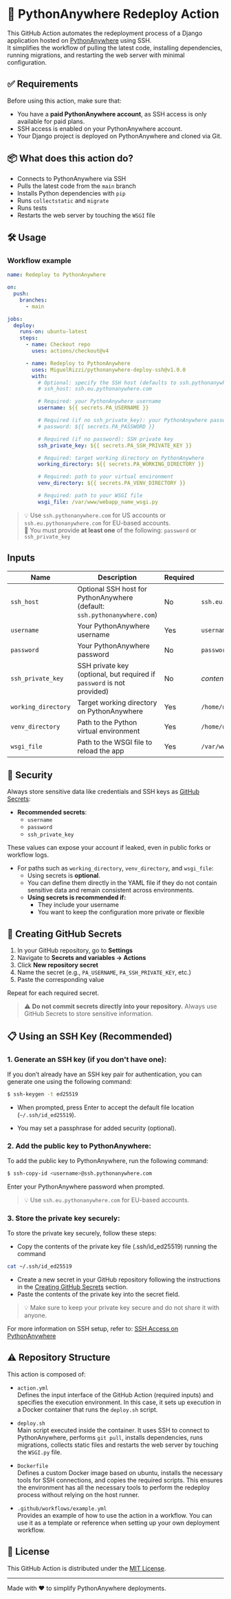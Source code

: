 # 🚀 PythonAnywhere Redeploy Action

This GitHub Action automates the redeployment process of a Django application hosted on [PythonAnywhere](https://www.pythonanywhere.com) using SSH.  
It simplifies the workflow of pulling the latest code, installing dependencies, running migrations, and restarting the web server with minimal configuration.   


## ✅ Requirements

Before using this action, make sure that:

- You have a **paid PythonAnywhere account**, as SSH access is only available for paid plans.
- SSH access is enabled on your PythonAnywhere account.
- Your Django project is deployed on PythonAnywhere and cloned via Git.


## 📦 What does this action do?

- Connects to PythonAnywhere via SSH  
- Pulls the latest code from the `main` branch  
- Installs Python dependencies with `pip`  
- Runs `collectstatic` and `migrate`  
- Runs tests
- Restarts the web server by touching the `WSGI` file


## 🛠️ Usage

### Workflow example

```yaml
name: Redeploy to PythonAnywhere

on:
  push:
    branches:
      - main

jobs:
  deploy:
    runs-on: ubuntu-latest
    steps:
      - name: Checkout repo
        uses: actions/checkout@v4

      - name: Redeploy to PythonAnywhere
        uses: MiguelRizzi/pythonanywhere-deploy-ssh@v1.0.0
        with:
          # Optional: specify the SSH host (defaults to ssh.pythonanywhere.com)
          # ssh_host: ssh.eu.pythonanywhere.com

          # Required: your PythonAnywhere username
          username: ${{ secrets.PA_USERNAME }}

          # Required (if no ssh_private_key): your PythonAnywhere password
          # password: ${{ secrets.PA_PASSWORD }}

          # Required (if no password): SSH private key
          ssh_private_key: ${{ secrets.PA_SSH_PRIVATE_KEY }}

          # Required: target working directory on PythonAnywhere
          working_directory: ${{ secrets.PA_WORKING_DIRECTORY }}

          # Required: path to your virtual environment
          venv_directory: ${{ secrets.PA_VENV_DIRECTORY }}

          # Required: path to your WSGI file
          wsgi_file: /var/www/webapp_name_wsgi.py
```
> 💡 Use `ssh.pythonanywhere.com` for US accounts or `ssh.eu.pythonanywhere.com` for EU-based accounts.  
🔐 You must provide **at least one** of the following:  `password` or `ssh_private_key`


## Inputs

| Name      | Description | Required | Example |
|-----------|-------------|----------|---------|
| `ssh_host`  | Optional SSH host for PythonAnywhere (default: `ssh.pythonanywhere.com`) | No | `ssh.eu.pythonanywhere.com` |
| `username`  | Your PythonAnywhere username | Yes | `username` |
| `password`  | Your PythonAnywhere password | No | `password` |
| `ssh_private_key`  | SSH private key (optional, but required if `password` is not provided) | No | *contents of your private key* |
| `working_directory`  | Target working directory on PythonAnywhere | Yes | `/home/username/webapp_name` |
| `venv_directory`  | Path to the Python virtual environment | Yes | `/home/username/webapp_name/.venv` |
| `wsgi_file` | Path to the WSGI file to reload the app | Yes | `/var/www/webapp_name_wsgi.py` |
 

## 🔐 Security

Always store sensitive data like credentials and SSH keys as [GitHub Secrets](https://docs.github.com/en/actions/security-guides/encrypted-secrets):

- **Recommended secrets**:
  - `username`
  - `password`
  - `ssh_private_key`

These values can expose your account if leaked, even in public forks or workflow logs.

- For paths such as `working_directory`, `venv_directory`, and `wsgi_file`:
  - Using secrets is **optional**.
  - You can define them directly in the YAML file if they do not contain sensitive data and remain consistent across environments.
  - **Using secrets is recommended if:**
    - They include your username
    - You want to keep the configuration more private or flexible

## 📂 Creating GitHub Secrets

1. In your GitHub repository, go to **Settings**
2. Navigate to **Secrets and variables → Actions**
3. Click **New repository secret**
4. Name the secret (e.g., `PA_USERNAME`, `PA_SSH_PRIVATE_KEY`, etc.)
5. Paste the corresponding value

Repeat for each required secret.

> ⚠️ **Do not commit secrets directly into your repository.** Always use GitHub Secrets to store sensitive information.


## 📋 Using an SSH Key (Recommended)

### 1. Generate an SSH key (if you don't have one):

If you don’t already have an SSH key pair for authentication, you can generate one using the following command:

```bash
$ ssh-keygen -t ed25519
```
- When prompted, press Enter to accept the default file location (`~/.ssh/id_ed25519`).

- You may set a passphrase for added security (optional).

### 2. Add the **public key** to PythonAnywhere:

To add the public key to PythonAnywhere, run the following command:

```bash
$ ssh-copy-id <username>@ssh.pythonanywhere.com
```
Enter your PythonAnywhere password when prompted.

> 💡 Use `ssh.eu.pythonanywhere.com` for EU-based accounts.


### 3. Store the **private key** securely:
To store the private key securely, follow these steps:
- Copy the contents of the private key file (.ssh/id_ed25519) running the command 
```bash
cat ~/.ssh/id_ed25519
```
- Create a new secret in your GitHub repository following the instructions in the [Creating GitHub Secrets](#-creating-github-secrets) section.
- Paste the contents of the private key into the secret field.

> 💡 Make sure to keep your private key secure and do not share it with anyone.

For more information on SSH setup, refer to: [SSH Access on PythonAnywhere](https://help.pythonanywhere.com/pages/SSHAccess/)

## ⚠️ Repository Structure

This action is composed of:

- `action.yml`  
Defines the input interface of the GitHub Action (required inputs) and specifies the execution environment. In this case, it sets up execution in a Docker container that runs the `deploy.sh` script.

- `deploy.sh`  
Main script executed inside the container. It uses SSH to connect to PythonAnywhere, performs `git pull`, installs dependencies, runs migrations, collects static files and restarts the web server by touching the `WSGI.py` file.

- `Dockerfile`  
Defines a custom Docker image based on ubuntu, installs the necessary tools for SSH connections, and copies the required scripts. This ensures the environment has all the necessary tools to perform the redeploy process without relying on the host runner.

- `.github/workflows/example.yml`  
Provides an example of how to use the action in a workflow. You can use it as a template or reference when setting up your own deployment workflow.


## 📝 License

This GitHub Action is distributed under the [MIT License](https://github.com/MiguelRizzi/pythonanywhere-deploy-ssh/blob/main/LICENSE).


---

Made with ❤️ to simplify PythonAnywhere deployments.